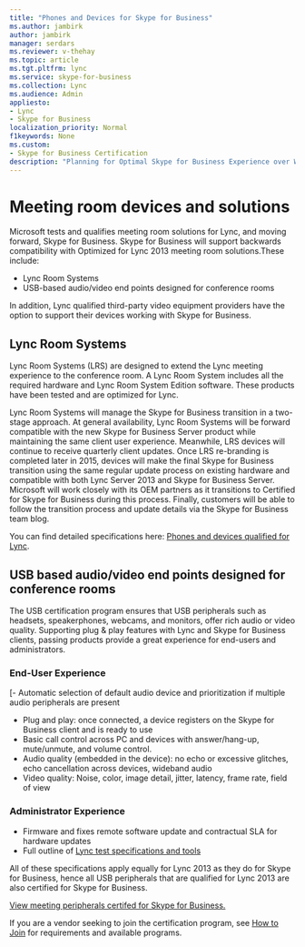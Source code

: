 ```yaml
---
title: "Phones and Devices for Skype for Business"
ms.author: jambirk
author: jambirk
manager: serdars
ms.reviewer: v-thehay
ms.topic: article
ms.tgt.pltfrm: lync
ms.service: skype-for-business
ms.collection: Lync
ms.audience: Admin
appliesto:
- Lync
- Skype for Business 
localization_priority: Normal
f1keywords: None
ms.custom:
- Skype for Business Certification
description: "Planning for Optimal Skype for Business Experience over Wi-Fi provides the collective information to help you plan an optimal Skype for Business experience in a wireless world."
---
```


# Meeting room devices and solutions
Microsoft tests and qualifies meeting room solutions for Lync, and moving forward, Skype for Business.
Skype for Business will support backwards compatibility with Optimized for Lync 2013 meeting room solutions.These include:
- Lync Room Systems
- USB-based audio/video end points designed for conference rooms

In addition, Lync qualified third-party video equipment providers have the option to support their devices working with Skype for Business.

## Lync Room Systems
Lync Room Systems (LRS) are designed to extend the Lync meeting experience to the conference room. A Lync Room System includes all the required hardware and Lync Room System Edition software. These products have been tested and are optimized for Lync.

Lync Room Systems will manage the Skype for Business transition in a two-stage approach. At general availability, Lync Room Systems will be forward compatible with the new Skype for Business Server product while maintaining the same client user experience. Meanwhile, LRS devices will continue to receive quarterly client updates. Once LRS re-branding is completed later in 2015, devices will make the final Skype for Business transition using the same regular update process on existing hardware and compatible with both Lync Server 2013 and Skype for Business Server. Microsoft will work closely with its OEM partners as it transitions to Certified for Skype for Business during this process. Finally, customers will be able to follow the transition process and update details via the Skype for Business team blog.

You can find detailed specifications here: [Phones and devices qualified for  Lync](../lync-cert/ip-phones.md).

## USB based audio/video end points designed for conference rooms
The USB certification program ensures that USB peripherals such as headsets, speakerphones, webcams, and monitors, offer rich audio or video quality. Supporting plug & play features with Lync and Skype for Business clients, passing products provide a great experience for end-users and administrators.

### End-User Experience
[- Automatic selection of default audio device and prioritization if multiple audio peripherals are present
- Plug and play: once connected, a device registers on the Skype for Business client and is ready to use
- Basic call control across PC and devices with answer/hang-up, mute/unmute, and volume control.
- Audio quality (embedded in the device): no echo or excessive glitches, echo cancellation across devices, wideband audio
- Video quality: Noise, color, image detail, jitter, latency, frame rate, field of view  

### Administrator Experience
- Firmware and fixes remote software update and contractual SLA for hardware updates
- Full outline of [Lync test specifications and tools](https://technet.microsoft.com/en-us/office/dn788953) <!-- technet - add page to folder -->

All of these specifications apply equally for Lync 2013 as they do for Skype for Business, hence all USB peripherals that are qualified for Lync 2013 are also certified for Skype for Business.

[View meeting peripherals certifed for Skype for Business.](http://partnersolutions.skypeforbusiness.com/solutionscatalog/ip-phones)

If you are a vendor seeking to join the certification program, see [How to Join](how-to-join.md) for requirements and available programs.

